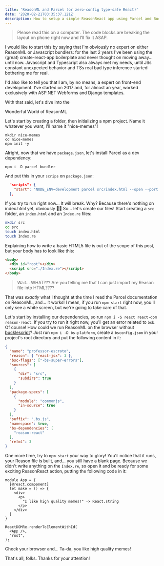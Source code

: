 ```yaml
---
title: 'ReasonML and Parcel (or zero-config type-safe React)'
date: '2020-02-21T03:35:37.121Z'
description: How to setup a simple ReasonReact app using Parcel and Bucklescript
---
```


>Please read this on a computer. The code blocks are breaking the layout on phone right now and I'll fix it ASAP.

I would like to start this by saying that I'm obviously no expert on either ReasonML or Javascript bundlers: for the last 2 years I've been using the (great) create-react-app boilerplate and never thought on moving away... until now. Javascript and Typescript also always met my needs, until JSs constant unexpected behavior and TSs real bad type inference started bothering me for real.

I'd also like to tell you that I am, by no means, a expert on front-end development. I've started on 2017 and, for almost an year, worked exclusively with ASP.NET Webforms and Django templates.

With that said, let's dive into the

<div
  style={{
    display: "flex",
    justifyContent: "center",
    marginBottom: "1.56rem"
  }}
>
  <span style={{
    backgroundImage: "linear-gradient(to left, violet, indigo, blue, green, yellow, orange, red)",
    backgroundClip: "text",
    color: "transparent",
    fontSize: "3em",
    lineHeight: "initial",
    textAlign: "center",
  }}>
    Wonderful World of ReasonML
  </span>
</div>

Let's start by creating a folder, then initializing a npm project. Name it whatever you want, I'll name it "nice-memes"!

```
mkdir nice-memes
cd nice-memes
npm init -y
```

Alright, now that we have `package.json`, let's install Parcel as a dev dependency:

```
npm i -D parcel-bundler
```

And put this in your `scrips` on `package.json`:

```json
  "scripts": {
    "start": "NODE_ENV=development parcel src/index.html --open --port 3000"
  },
```

If you try to run right now... It will break. Why? Because there's nothing on index.html yet, obviously 🤷‍♂️
So... let's create our files! Start creating a `src` folder, an `index.html` and an `Index.re` files:

```bash
mkdir src
cd src
touch index.html
touch Index.re
```

Explaining how to write a basic HTML5 file is out of the scope of this post, but your body has to look like this:

```html
<body>
  <div id="root"></div>
  <script src="./Index.re"></script>
</body>
```

> Wait... WHAT??? Are you telling me that I can just import my Reason file into HTML????

That was _exactly_ what I thought at the time I read the Parcel documentation on ReasonML, and... it works!
I mean, if you run `npm start` right now, you'll only see a white screen, but we're going to take care of that.

Let's start by installing our dependencies, so run `npm i -S react react-dom reason-react`. If you try to run it right now, you'll get an error related to `bsb`. Of course! How could we run ReasonML on the browser without [bucklescript](https://bucklescript.github.io/)?
Just run `npm i -D bs-platform`, create a `bsconfig.json` in your project's root directory and put the following content in it:

```json
{
  "name": "professor-escroto",
  "reason": { "react-jsx": 3 },
  "bsc-flags": ["-bs-super-errors"],
  "sources": [
    {
      "dir": "src",
      "subdirs": true
    }
  ],
  "package-specs": [
    {
      "module": "commonjs",
      "in-source": true
    }
  ],
  "suffix": ".bs.js",
  "namespace": true,
  "bs-dependencies": [
    "reason-react"
  ],
  "refmt": 3
}
```

One more time, try to `npm start` your way to glory! You'll notice that it runs, your Reason file is built, and... you still have a blank page. Because we didn't write anything on the `Index.re`, so open it and be ready for some exciting ReasonReact action, putting the following code in it:

```reason
module App = {
  [@react.component]
  let make = () => {
    <div>
      <p>
        "I like high quality memes!" -> React.string
      </p>
    </div>
  }
}

ReactDOMRe.renderToElementWithId(
  <App />,
  "root",
);
```

Check your browser and... Ta-da, you like high quality memes!

That's all, folks. Thanks for your attention!